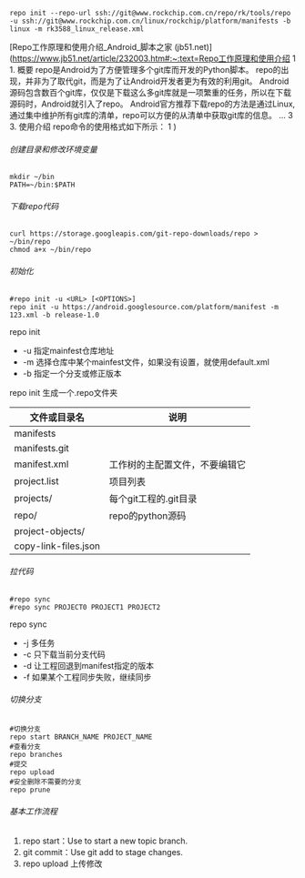 ```shell
repo init --repo-url ssh://git@www.rockchip.com.cn/repo/rk/tools/repo -u ssh://git@www.rockchip.com.cn/linux/rockchip/platform/manifests -b linux -m rk3588_linux_release.xml
```

[Repo工作原理和使用介绍_Android_脚本之家 (jb51.net)](https://www.jb51.net/article/232003.htm#:~:text=Repo工作原理和使用介绍 1 1. 概要 repo是Android为了方便管理多个git库而开发的Python脚本。 repo的出现，并非为了取代git，而是为了让Android开发者更为有效的利用git。 Android源码包含数百个git库，仅仅是下载这么多git库就是一项繁重的任务，所以在下载源码时，Android就引入了repo。 Android官方推荐下载repo的方法是通过Linux,通过集中维护所有git库的清单，repo可以方便的从清单中获取git库的信息。 ... 3 3. 使用介绍 repo命令的使用格式如下所示： 1 )

###### 创建目录和修改环境变量

```shell
mkdir ~/bin
PATH=~/bin:$PATH
```

###### 下载repo代码

```shell
curl https://storage.googleapis.com/git-repo-downloads/repo > ~/bin/repo
chmod a+x ~/bin/repo
```

###### 初始化

```shell
#repo init -u <URL> [<OPTIONS>]
repo init -u https://android.googlesource.com/platform/manifest -m 123.xml -b release-1.0 
```

repo init

- -u 指定mainfest仓库地址
- -m 选择仓库中某个mainfest文件，如果没有设置，就使用default.xml
- -b 指定一个分支或修正版本

repo init 生成一个.repo文件夹

| 文件或目录名         | 说明                           |
| -------------------- | ------------------------------ |
| manifests            |                                |
| manifests.git        |                                |
| manifest.xml         | 工作树的主配置文件，不要编辑它 |
| project.list         | 项目列表                       |
| projects/            | 每个git工程的.git目录          |
| repo/                | repo的python源码               |
| project-objects/     |                                |
| copy-link-files.json |                                |

###### 拉代码

```shell
#repo sync
#repo sync PROJECT0 PROJECT1 PROJECT2
```

repo sync

- -j <numbers> 多任务
- -c 只下载当前分支代码
- -d 让工程回退到manifest指定的版本
- -f 如果某个工程同步失败，继续同步

###### 切换分支

```shell
#切换分支
repo start BRANCH_NAME PROJECT_NAME
#查看分支
repo branches
#提交
repo upload
#安全删除不需要的分支
repo prune
```



###### 基本工作流程

1. repo start：Use to start a new topic branch.
2. git commit：Use git add to stage changes.
3. repo upload 上传修改